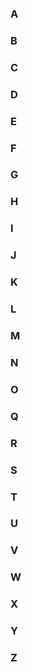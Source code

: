 
### A

### B

### C

### D

### E

### F

### G

### H

### I

### J

### K

### L

### M

### N

### O

### Q

### R

### S

### T

### U

### V

### W

### X

### Y

### Z
